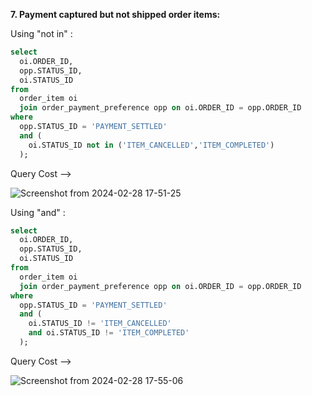 **7. Payment captured but not shipped order items:** <br>

Using "not in" :

```sql
select 
  oi.ORDER_ID, 
  opp.STATUS_ID, 
  oi.STATUS_ID 
from 
  order_item oi 
  join order_payment_preference opp on oi.ORDER_ID = opp.ORDER_ID 
where 
  opp.STATUS_ID = 'PAYMENT_SETTLED' 
  and (
  	oi.STATUS_ID not in ('ITEM_CANCELLED','ITEM_COMPLETED')
  );
```

Query Cost --> 

![Screenshot from 2024-02-28 17-51-25](https://github.com/namratapanwar20/TRAINING_Assignment/assets/116093745/3b928d55-7dfd-492a-830b-d495b3452536)


Using "and" :

```sql
select 
  oi.ORDER_ID, 
  opp.STATUS_ID, 
  oi.STATUS_ID 
from 
  order_item oi 
  join order_payment_preference opp on oi.ORDER_ID = opp.ORDER_ID 
where 
  opp.STATUS_ID = 'PAYMENT_SETTLED' 
  and (
    oi.STATUS_ID != 'ITEM_CANCELLED' 
    and oi.STATUS_ID != 'ITEM_COMPLETED'
  );
```

Query Cost --> 

![Screenshot from 2024-02-28 17-55-06](https://github.com/namratapanwar20/TRAINING_Assignment/assets/116093745/c88446ab-d9a4-4ff4-92e9-3fb96a9e7482)



